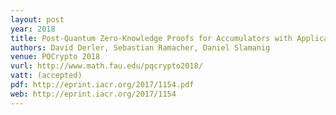 ```yaml
---
layout: post
year: 2018
title: Post-Quantum Zero-Knowledge Proofs for Accumulators with Applications to Ring Signatures from Symmetric-Key Primitives
authors: David Derler, Sebastian Ramacher, Daniel Slamanig
venue: PQCrypto 2018
vurl: http://www.math.fau.edu/pqcrypto2018/
vatt: (accepted)
pdf: http://eprint.iacr.org/2017/1154.pdf
web: http://eprint.iacr.org/2017/1154
---
```


